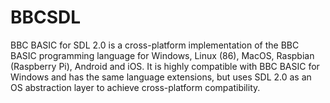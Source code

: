 # BBCSDL
BBC BASIC for SDL 2.0 is a cross-platform implementation of the BBC BASIC programming language for
Windows, Linux (86), MacOS, Raspbian (Raspberry Pi), Android and iOS. It is highly compatible with
BBC BASIC for Windows and has the same language extensions, but uses SDL 2.0 as an OS abstraction
layer to achieve cross-platform compatibility.
